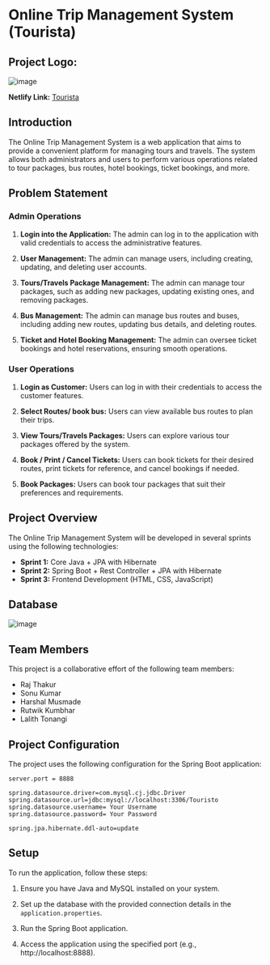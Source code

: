 # Online Trip Management System (Tourista)

## Project Logo:
![image](https://github.com/developerrajthakur22/efficient-veil-6767/assets/121308092/28f5fe53-2248-441a-88e3-c843d58acdaf)

**Netlify Link:**  <a href="https://64bd8eb175db485932ed5849--sunny-pie-ae061c.netlify.app/index.html">Tourista</a> 

## Introduction

The Online Trip Management System is a web application that aims to provide a convenient platform for managing tours and travels. The system allows both administrators and users to perform various operations related to tour packages, bus routes, hotel bookings, ticket bookings, and more.

## Problem Statement

### Admin Operations

1. **Login into the Application:** The admin can log in to the application with valid credentials to access the administrative features.

2. **User Management:** The admin can manage users, including creating, updating, and deleting user accounts.

3. **Tours/Travels Package Management:** The admin can manage tour packages, such as adding new packages, updating existing ones, and removing packages.

4. **Bus Management:** The admin can manage bus routes and buses, including adding new routes, updating bus details, and deleting routes.

5. **Ticket and Hotel Booking Management:** The admin can oversee ticket bookings and hotel reservations, ensuring smooth operations.

### User Operations

1. **Login as Customer:** Users can log in with their credentials to access the customer features.

2. **Select Routes/ book bus:** Users can view available bus routes to plan their trips.

3. **View Tours/Travels Packages:** Users can explore various tour packages offered by the system.

4. **Book / Print / Cancel Tickets:** Users can book tickets for their desired routes, print tickets for reference, and cancel bookings if needed.

5. **Book Packages:** Users can book tour packages that suit their preferences and requirements.

## Project Overview

The Online Trip Management System will be developed in several sprints using the following technologies:

- **Sprint 1:** Core Java + JPA with Hibernate
- **Sprint 2:** Spring Boot + Rest Controller + JPA with Hibernate
- **Sprint 3:** Frontend Development (HTML, CSS, JavaScript)

## Database

![image](https://github.com/developerrajthakur22/efficient-veil-6767/assets/121308092/cd12379f-2bbc-42ee-908f-d1f6cc171926)


## Team Members

This project is a collaborative effort of the following team members:

- Raj Thakur
- Sonu Kumar
- Harshal Musmade
- Rutwik Kumbhar
- Lalith Tonangi

## Project Configuration

The project uses the following configuration for the Spring Boot application:

```properties
server.port = 8888

spring.datasource.driver=com.mysql.cj.jdbc.Driver
spring.datasource.url=jdbc:mysql://localhost:3306/Touristo
spring.datasource.username= Your Username
spring.datasource.password= Your Password

spring.jpa.hibernate.ddl-auto=update

```
## Setup

To run the application, follow these steps:

1. Ensure you have Java and MySQL installed on your system.

2. Set up the database with the provided connection details in the `application.properties`.

3. Run the Spring Boot application.

4. Access the application using the specified port (e.g., http://localhost:8888).
